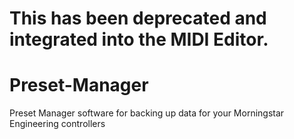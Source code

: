 # This has been deprecated and integrated into the MIDI Editor.

# Preset-Manager
Preset Manager software for backing up data for your Morningstar Engineering controllers
